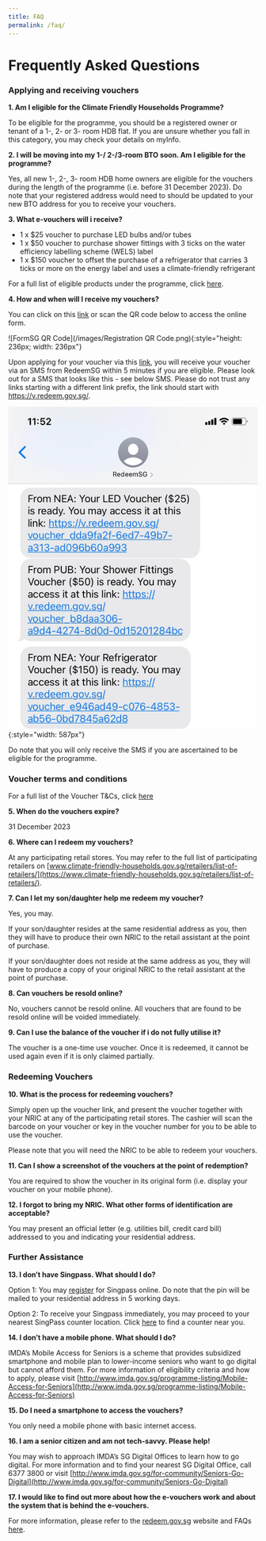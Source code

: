 ```yaml
---
title: FAQ
permalink: /faq/
---
```


# Frequently Asked Questions

### Applying and receiving vouchers

**1. Am I eligible for the Climate Friendly Households Programme?**

To be eligible for the programme, you should be a registered owner or tenant of a 1-, 2- or 3- room HDB flat. If you are unsure whether you fall in this category, you may check your details on myInfo.


**2.	I will be moving into my 1-/ 2-/3-room BTO soon. Am I eligible for the programme?**

Yes, all new 1-, 2-, 3- room HDB home owners are eligible for the vouchers during the length of the programme (i.e. before 31 December 2023). Do note that your registered address would need to should be updated to your new BTO address for you to receive your vouchers.


**3.	What e-vouchers will i receive?**

- 1 x $25 voucher to purchase LED bulbs and/or tubes
- 1 x $50 voucher to purchase shower fittings with 3 ticks on the water efficiency labelling scheme (WELS) label
- 1 x $150 voucher to offset the purchase of a refrigerator that carries 3 ticks or more on the energy label and uses a climate-friendly refrigerant

For a full list of eligible products under the programme, click [here](https://www.climate-friendly-households.gov.sg/retailers/eligible-products/).


**4.	How and when will I receive my vouchers?**

You can click on this [link](https://go.gov.sg/register-cfhp-vouchers) or scan the QR code below to access the online form. 

![FormSG QR Code](/images/Registration QR Code.png){:style="height: 236px; width: 236px"}

Upon applying for your voucher via this [link](https://go.gov.sg/register-cfhp-vouchers), you will receive your voucher via an SMS from RedeemSG within 5 minutes if you are eligible. Please look out for a SMS that looks like this  - see below SMS. Please do not trust any links starting with a different link prefix, the link should start with https://v.redeem.gov.sg/.

![vouchersms](/images/step4-smsvoucher.jpg){:style="width: 587px"}

Do note that you will only receive the SMS if you are ascertained to be eligible for the programme.


### Voucher terms and conditions

For a full list of the Voucher T&Cs, click [here](https://www.climate-friendly-households.gov.sg/voucher-tc/)

**5.	When do the vouchers expire?**

31 December 2023


**6.	Where can I redeem my vouchers?**

At any participating retail stores. You may refer to the full list of participating retailers on [www.climate-friendly-households.gov.sg/retailers/list-of-retailers/](https://www.climate-friendly-households.gov.sg/retailers/list-of-retailers/).


**7.	Can I let my son/daughter help me redeem my voucher?**

Yes, you may.

If your son/daughter resides at the same residential address as you, then they will have to produce their own NRIC to the retail assistant at the point of purchase.

If your son/daughter does not reside at the same address as you, they will have to produce a copy of your original NRIC to the retail assistant at the point of purchase.


**8.	Can vouchers be resold online?**

No, vouchers cannot be resold online. All vouchers that are found to be resold online will be voided immediately. 


**9.	Can I use the balance of the voucher if i do not fully utilise it?**

The voucher is a one-time use voucher. Once it is redeemed, it cannot be used again even if it is only claimed partially.


### Redeeming Vouchers

**10.	What is the process for redeeming vouchers?**

Simply open up the voucher link, and present the voucher together with your NRIC at any of the participating retail stores. The cashier will scan the barcode on your voucher or key in the voucher number for you to be able to use the voucher. 

Please note that you will need the NRIC to be able to redeem your vouchers. 


**11.	Can I show a screenshot of the vouchers at the point of redemption?**

You are required to show the voucher in its original form (i.e. display your voucher on your mobile phone).


**12.	I forgot to bring my NRIC. What other forms of identification are acceptable?**

You may present an official letter (e.g. utilities bill, credit card bill) addressed to you and indicating your residential address.


### Further Assistance

**13.	I don’t have Singpass. What should I do?**

Option 1: You may [register](https://www.singpass.gov.sg/) for Singpass online. Do note that the pin will be mailed to your residential address in 5 working days.

Option 2: To receive your Singpass immediately, you may proceed to your nearest SingPass counter location. Click [here](https://www.singpass.gov.sg/singpass/common/counter) to find a counter near you.


**14.	I don’t have a mobile phone. What should I do?**

IMDA’s Mobile Access for Seniors is a scheme that provides subsidized smartphone and mobile plan to lower-income seniors who want to go digital but cannot afford them. For more information of eligibility criteria and how to apply, please visit [http://www.imda.gov.sg/programme-listing/Mobile-Access-for-Seniors](http://www.imda.gov.sg/programme-listing/Mobile-Access-for-Seniors)


**15.	Do I need a smartphone to access the vouchers?**

You only need a mobile phone with basic internet access.


**16.	I am a senior citizen and am not tech-savvy. Please help!**

You may wish to approach IMDA’s SG Digital Offices to learn how to go digital. For more information and to find your nearest SG Digital Office, call 6377 3800 or visit [http://www.imda.gov.sg/for-community/Seniors-Go-Digital](http://www.imda.gov.sg/for-community/Seniors-Go-Digital)


**17.	I would like to find out more about how the e-vouchers work and about the system that is behind the e-vouchers.**

For more information, please refer to the [redeem.gov.sg](https://redeem.gov.sg/) website and FAQs [here](https://redeem.gov.sg/general-faq.html). 
